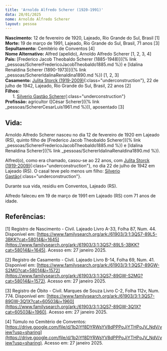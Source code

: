 ```yaml
---
title: 'Arnoldo Alfredo Scherer (1920-1991)'
data: 28/01/2025
nome: Arnoldo Alfredo Scherer
layout: pessoa
---
```


**Nascimento:** 12 de fevereiro de 1920, Lajeado, Rio Grande do Sul, Brasil [1]<br/>
**Morte:** 19 de março de 1991, Lajeado, Rio Grande do Sul, Brasil, 71 anos [3]<br/>
**Sepultamento:** Cemitério de Conventos [4]<br/>
**Nome Alternativo:** Alfred (apelido), Arnoldo Alfredo Scherer [1, 2, 3, 4]<br/>
**Pais:** [Frederico Jacob Theobaldo Scherer (1885-1948)]({% link _pessoas/SchererFredericoJacobTheobaldo1885.md %}) e [Idalina Renaldina Scherer (1890-1973)]({% link _pessoas/SchererIdalinaRenaldina1890.md %}) [1, 2, 3]<br/>
**Casamento:** [Julita Storck (1919-2009)](){:class="underconstruction"}, 22 de julho de 1942, Lajeado, Rio Grande do Sul, Brasil, 22 anos [2]<br/>
**Filhos:**<br/>
&nbsp;&nbsp;&nbsp;&nbsp;&nbsp;&nbsp;1. [Silverio Gastão Scherer](){:class="underconstruction"}<br/>
**Profissão:** agricultor ([César Scherer]({% link _pessoas/SchererCesarLuis1961.md %})), aposentado [3]<br/>

## Vida:
Arnoldo Alfredo Scherer nasceu no dia 12 de fevereiro de 1920 em Lajeado (RS), quinto filho de [Frederico Jacob Theobaldo Scherer]({% link _pessoas/SchererFredericoJacobTheobaldo1885.md %}) e [Idalina Renaldina Scherer]({% link _pessoas/SchererIdalinaRenaldina1890.md %}).

Alfred(o), como era chamado, casou-se ao 22 anos, com  [Julita Storck (1919-2009)](){:class="underconstruction"}, no dia 22 de julho de 1942 em Lajeado (RS). O casal teve pelo menos um filho: [Silverio Gastão](){:class="underconstruction"}.

Durante sua vida, residiu em Conventos, Lajeado (RS).

Alfredo faleceu em 19 de março de 1991 em Lajeado (RS) com 71 anos de idade.


## Referências:

[1] Registro de Nascimento - Civil. Lajeado Livro A-33, Folha 87, Num. 44. Disponível em: [https://www.familysearch.org/ark:/61903/3:1:3QS7-89L5-3BKK?cat=58014&i=1645](https://www.familysearch.org/ark:/61903/3:1:3QS7-89L5-3BKK?cat=58014&i=1645). Acesso em: 27 janeiro 2025.

[2] Registro de Casamento - Civil. Lajeado Livro B-14, Folha 69, Num. 41. Disponível em: [https://www.familysearch.org/ark:/61903/3:1:3QS7-89GW-S2MG?cat=58014&i=1572](https://www.familysearch.org/ark:/61903/3:1:3QS7-89GW-S2MG?cat=58014&i=1572). Acesso em: 27 janeiro 2025.


[3] Registro de Óbito - Civil. Marques de Souza Livro C-2, Folha 112v, Num. 774. Disponível em: [https://www.familysearch.org/ark:/61903/3:1:3QS7-89GW-3Q1X?cat=60503&i=1960](https://www.familysearch.org/ark:/61903/3:1:3QS7-89GW-3Q1X?cat=60503&i=1960). Acesso em: 27 janeiro 2025.


[4] Túmulo no Cemitério de Conventos: [https://drive.google.com/file/d/1b2jYf8DYRWsYV8dPPPoJjYTHPoJV_NdV/view?usp=sharing](https://drive.google.com/file/d/1b2jYf8DYRWsYV8dPPPoJjYTHPoJV_NdV/view?usp=sharing). Acesso em: 27 janeiro 2025.
